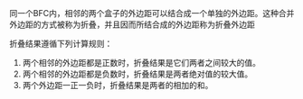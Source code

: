 同一个BFC内，相邻的两个盒子的外边距可以结合成一个单独的外边距。这种合并外边距的方式被称为折叠，并且因而所结合成的外边距称为折叠外边距

折叠结果遵循下列计算规则：
1. 两个相邻的外边距都是正数时，折叠结果是它们两者之间较大的值。
2. 两个相邻的外边距都是负数时，折叠结果是两者绝对值的较大值。
3. 两个外边距一正一负时，折叠结果是两者的相加的和。　　